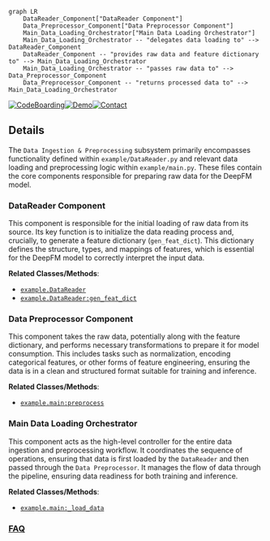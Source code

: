 ```mermaid
graph LR
    DataReader_Component["DataReader Component"]
    Data_Preprocessor_Component["Data Preprocessor Component"]
    Main_Data_Loading_Orchestrator["Main Data Loading Orchestrator"]
    Main_Data_Loading_Orchestrator -- "delegates data loading to" --> DataReader_Component
    DataReader_Component -- "provides raw data and feature dictionary to" --> Main_Data_Loading_Orchestrator
    Main_Data_Loading_Orchestrator -- "passes raw data to" --> Data_Preprocessor_Component
    Data_Preprocessor_Component -- "returns processed data to" --> Main_Data_Loading_Orchestrator
```

[![CodeBoarding](https://img.shields.io/badge/Generated%20by-CodeBoarding-9cf?style=flat-square)](https://github.com/CodeBoarding/GeneratedOnBoardings)[![Demo](https://img.shields.io/badge/Try%20our-Demo-blue?style=flat-square)](https://www.codeboarding.org/demo)[![Contact](https://img.shields.io/badge/Contact%20us%20-%20contact@codeboarding.org-lightgrey?style=flat-square)](mailto:contact@codeboarding.org)

## Details

The `Data Ingestion & Preprocessing` subsystem primarily encompasses functionality defined within `example/DataReader.py` and relevant data loading and preprocessing logic within `example/main.py`. These files contain the core components responsible for preparing raw data for the DeepFM model.

### DataReader Component
This component is responsible for the initial loading of raw data from its source. Its key function is to initialize the data reading process and, crucially, to generate a feature dictionary (`gen_feat_dict`). This dictionary defines the structure, types, and mappings of features, which is essential for the DeepFM model to correctly interpret the input data.


**Related Classes/Methods**:

- <a href="https://github.com/ChenglongChen/tensorflow-DeepFM/blob/master/example/DataReader.py" target="_blank" rel="noopener noreferrer">`example.DataReader`</a>
- <a href="https://github.com/ChenglongChen/tensorflow-DeepFM/blob/master/example/DataReader.py" target="_blank" rel="noopener noreferrer">`example.DataReader:gen_feat_dict`</a>


### Data Preprocessor Component
This component takes the raw data, potentially along with the feature dictionary, and performs necessary transformations to prepare it for model consumption. This includes tasks such as normalization, encoding categorical features, or other forms of feature engineering, ensuring the data is in a clean and structured format suitable for training and inference.


**Related Classes/Methods**:

- <a href="https://github.com/ChenglongChen/tensorflow-DeepFM/blob/master/example/main.py" target="_blank" rel="noopener noreferrer">`example.main:preprocess`</a>


### Main Data Loading Orchestrator
This component acts as the high-level controller for the entire data ingestion and preprocessing workflow. It coordinates the sequence of operations, ensuring that data is first loaded by the `DataReader` and then passed through the `Data Preprocessor`. It manages the flow of data through the pipeline, ensuring data readiness for both training and inference.


**Related Classes/Methods**:

- <a href="https://github.com/ChenglongChen/tensorflow-DeepFM/blob/master/example/main.py" target="_blank" rel="noopener noreferrer">`example.main:_load_data`</a>




### [FAQ](https://github.com/CodeBoarding/GeneratedOnBoardings/tree/main?tab=readme-ov-file#faq)